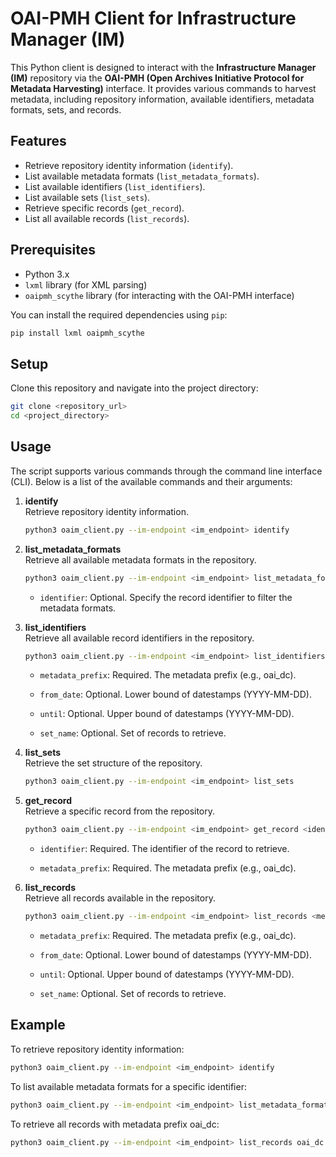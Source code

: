 # OAI-PMH Client for Infrastructure Manager (IM)

This Python client is designed to interact with the **Infrastructure Manager (IM)** repository via the **OAI-PMH (Open Archives Initiative Protocol for Metadata Harvesting)** interface. It provides various commands to harvest metadata, including repository information, available identifiers, metadata formats, sets, and records.


## Features

- Retrieve repository identity information (`identify`).
- List available metadata formats (`list_metadata_formats`).
- List available identifiers (`list_identifiers`).
- List available sets (`list_sets`).
- Retrieve specific records (`get_record`).
- List all available records (`list_records`).


## Prerequisites

- Python 3.x
- `lxml` library (for XML parsing)
- `oaipmh_scythe` library (for interacting with the OAI-PMH interface)

You can install the required dependencies using `pip`:

```bash
pip install lxml oaipmh_scythe
```


## Setup

Clone this repository and navigate into the project directory:

```bash
git clone <repository_url>
cd <project_directory>
```


## Usage
The script supports various commands through the command line interface (CLI). Below is a list of the available commands and their arguments:

1. **identify**  
Retrieve repository identity information.

    ```bash
    python3 oaim_client.py --im-endpoint <im_endpoint> identify
    ```


2. **list_metadata_formats**  
Retrieve all available metadata formats in the repository.

    ```bash
    python3 oaim_client.py --im-endpoint <im_endpoint> list_metadata_formats [identifier]
    ```
    - `identifier`: Optional. Specify the record identifier to filter the metadata formats.


3. **list_identifiers**  
Retrieve all available record identifiers in the repository.

    ```bash
    python3 oaim_client.py --im-endpoint <im_endpoint> list_identifiers <metadata_prefix> [--from <from_date>] [--until <until_date>] [--set <set_name>]
    ```

    - `metadata_prefix`: Required. The metadata prefix (e.g., oai_dc).

    - `from_date`: Optional. Lower bound of datestamps (YYYY-MM-DD).

    - `until`: Optional. Upper bound of datestamps (YYYY-MM-DD).

    - `set_name`: Optional. Set of records to retrieve.

4. **list_sets**  
Retrieve the set structure of the repository.

    ```bash
    python3 oaim_client.py --im-endpoint <im_endpoint> list_sets
    ```

5. **get_record**  
Retrieve a specific record from the repository.

    ```bash
    python3 oaim_client.py --im-endpoint <im_endpoint> get_record <identifier> <metadata_prefix>
    ```

    - `identifier`: Required. The identifier of the record to retrieve.

    - `metadata_prefix`: Required. The metadata prefix (e.g., oai_dc).

6. **list_records**  
Retrieve all records available in the repository.

    ```bash
    python3 oaim_client.py --im-endpoint <im_endpoint> list_records <metadata_prefix> [--from <from_date>] [--until <until_date>] [--set <set_name>]
    ```

    - `metadata_prefix`: Required. The metadata prefix (e.g., oai_dc).

    - `from_date`: Optional. Lower bound of datestamps (YYYY-MM-DD).

    - `until`: Optional. Upper bound of datestamps (YYYY-MM-DD).

    - `set_name`: Optional. Set of records to retrieve.


## Example
To retrieve repository identity information:

```bash
python3 oaim_client.py --im-endpoint <im_endpoint> identify
```

To list available metadata formats for a specific identifier:

```bash
python3 oaim_client.py --im-endpoint <im_endpoint> list_metadata_formats
```

To retrieve all records with metadata prefix oai_dc:

```bash
python3 oaim_client.py --im-endpoint <im_endpoint> list_records oai_dc --from 2020-01-21
```
